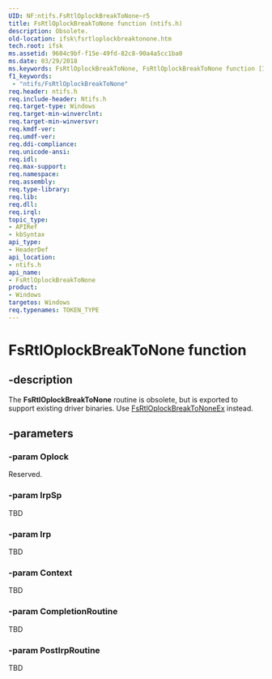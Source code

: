 ```yaml
---
UID: NF:ntifs.FsRtlOplockBreakToNone~r5
title: FsRtlOplockBreakToNone function (ntifs.h)
description: Obsolete.
old-location: ifsk\fsrtloplockbreaktonone.htm
tech.root: ifsk
ms.assetid: 9604c9bf-f15e-49fd-82c8-90a4a5cc1ba0
ms.date: 03/29/2018
ms.keywords: FsRtlOplockBreakToNone, FsRtlOplockBreakToNone function [Installable File System Drivers], fsrtlref_8d6206fb-3cc8-4f43-83b1-266c398f933e.xml, ifsk.fsrtloplockbreaktonone, ntifs/FsRtlOplockBreakToNone
f1_keywords:
 - "ntifs/FsRtlOplockBreakToNone"
req.header: ntifs.h
req.include-header: Ntifs.h
req.target-type: Windows
req.target-min-winverclnt:
req.target-min-winversvr:
req.kmdf-ver:
req.umdf-ver:
req.ddi-compliance:
req.unicode-ansi:
req.idl:
req.max-support:
req.namespace:
req.assembly:
req.type-library:
req.lib:
req.dll:
req.irql:
topic_type:
- APIRef
- kbSyntax
api_type:
- HeaderDef
api_location:
- ntifs.h
api_name:
- FsRtlOplockBreakToNone
product:
- Windows
targetos: Windows
req.typenames: TOKEN_TYPE
---
```


# FsRtlOplockBreakToNone function


## -description


The <b>FsRtlOplockBreakToNone</b> routine is obsolete, but is exported to support existing driver binaries. Use <a href="https://docs.microsoft.com/windows-hardware/drivers/ddi/ntifs/nf-ntifs-fsrtloplockbreaktononeex">FsRtlOplockBreakToNoneEx</a> instead.


## -parameters




### -param Oplock

<p>Reserved.</p>


### -param IrpSp

TBD


### -param Irp

TBD


### -param Context

TBD


### -param CompletionRoutine

TBD


### -param PostIrpRoutine

TBD





